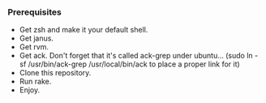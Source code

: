 ### Prerequisites

* Get zsh and make it your default shell.
* Get janus.
* Get rvm.
* Get ack.
  Don't forget that it's called ack-grep under ubuntu...
  (sudo ln -sf /usr/bin/ack-grep /usr/local/bin/ack to place a proper link for it)
* Clone this repository.
* Run rake.
* Enjoy.
